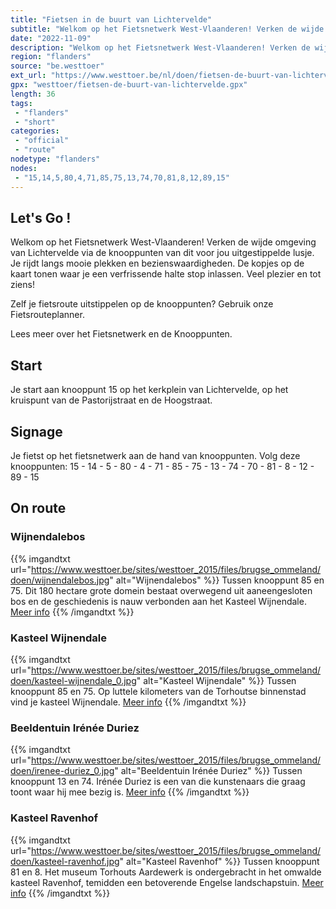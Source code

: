 ```yaml
---
title: "Fietsen in de buurt van Lichtervelde"
subtitle: "Welkom op het Fietsnetwerk West-Vlaanderen! Verken de wijde omgeving van Lichtervelde via de knooppunten van dit voor jou uitgestippelde lusje"
date: "2022-11-09"
description: "Welkom op het Fietsnetwerk West-Vlaanderen! Verken de wijde omgeving van Lichtervelde via de knooppunten van dit voor jou uitgestippelde lusje"
region: "flanders"
source: "be.westtoer"
ext_url: "https://www.westtoer.be/nl/doen/fietsen-de-buurt-van-lichtervelde"
gpx: "westtoer/fietsen-de-buurt-van-lichtervelde.gpx"
length: 36
tags:
 - "flanders"
 - "short"
categories:
 - "official"
 - "route"
nodetype: "flanders"
nodes:
 - "15,14,5,80,4,71,85,75,13,74,70,81,8,12,89,15"
---
```


## Let's Go ! 

Welkom op het Fietsnetwerk West-Vlaanderen! Verken de wijde omgeving van Lichtervelde via de knooppunten van dit voor jou uitgestippelde lusje. Je rijdt langs mooie plekken en bezienswaardigheden. De kopjes op de kaart tonen waar je een verfrissende halte stop inlassen. Veel plezier en tot ziens!

Zelf je fietsroute uitstippelen op de knooppunten? Gebruik onze Fietsrouteplanner.

Lees meer over het Fietsnetwerk en de Knooppunten.

## Start

Je start aan knooppunt 15 op het kerkplein van Lichtervelde, op het kruispunt van de Pastorijstraat en de Hoogstraat.

## Signage

Je fietst op het fietsnetwerk aan de hand van knooppunten. Volg deze knooppunten: 15 - 14 - 5 - 80 - 4 - 71 - 85 - 75 - 13 - 74 - 70 - 81 - 8 - 12 - 89 - 15

## On route

### Wijnendalebos

{{% imgandtxt url="https://www.westtoer.be/sites/westtoer_2015/files/brugse_ommeland/doen/wijnendalebos.jpg" alt="Wijnendalebos" %}}
Tussen knooppunt 85 en 75.
Dit 180 hectare grote domein bestaat overwegend uit aaneengesloten bos en de geschiedenis is nauw verbonden aan het Kasteel Wijnendale.
[Meer info](https://www.westtoer.be/nl/doen/wijnendalebos)
{{% /imgandtxt %}}

### Kasteel Wijnendale

{{% imgandtxt url="https://www.westtoer.be/sites/westtoer_2015/files/brugse_ommeland/doen/kasteel-wijnendale_0.jpg" alt="Kasteel Wijnendale" %}}
Tussen knooppunt 85 en 75.
Op luttele kilometers van de Torhoutse binnenstad vind je kasteel Wijnendale.
[Meer info](https://www.westtoer.be/nl/doen/kasteel-wijnendale-0)
{{% /imgandtxt %}}

### Beeldentuin Irénée Duriez

{{% imgandtxt url="https://www.westtoer.be/sites/westtoer_2015/files/brugse_ommeland/doen/irenee-duriez_0.jpg" alt="Beeldentuin Irénée Duriez" %}}
Tussen knooppunt 13 en 74.
Irénée Duriez is een van die kunstenaars die graag toont waar hij mee bezig is.
[Meer info](https://www.westtoer.be/nl/doen/museum-ir%C3%A9n%C3%A9e-duriez)
{{% /imgandtxt %}}

### Kasteel Ravenhof

{{% imgandtxt url="https://www.westtoer.be/sites/westtoer_2015/files/brugse_ommeland/doen/kasteel-ravenhof.jpg" alt="Kasteel Ravenhof" %}}
Tussen knooppunt 81 en 8.
Het museum Torhouts Aardewerk is ondergebracht in het omwalde kasteel Ravenhof, temidden een betoverende Engelse landschapstuin.
[Meer info](https://www.westtoer.be/nl/doen/kasteel-ravenhof)
{{% /imgandtxt %}}


